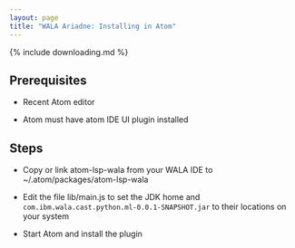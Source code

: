 ```yaml
---
layout: page
title: "WALA Ariadne: Installing in Atom"
---
```


{% include downloading.md %}

## Prerequisites

* Recent Atom editor

* Atom must have atom IDE UI plugin installed

## Steps

* Copy or link atom-lsp-wala from your WALA IDE to ~/.atom/packages/atom-lsp-wala

* Edit the file lib/main.js to set the JDK home and `com.ibm.wala.cast.python.ml-0.0.1-SNAPSHOT.jar` to their locations on your system

* Start Atom and install the plugin
